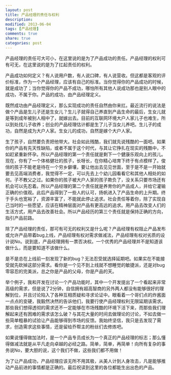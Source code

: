 ```yaml
---
layout: post
title: 产品经理的责任与权利
description: 
modified: 2013-06-04
tags: [产品经理]
comments: true
share: true
categories: post
---
```


产品经理的责任可大可小，在这里说的是为了产品成功的责任。产品经理的权利可有可无，在这里说的是为了扛起责任的权利。

产品成功如何定义？有人说用户数，有人说口碑，有人说营收。但这都是客观的评价标准，作为一个产品经理，应该有自己的标准。当你觉得你的产品成功的时候，就是成功了；当你觉得你的产品不成功，哪怕所有其他人说成功那也是别人眼中的成功，不属于你。产品的成功，由产品经理定义。

既然成功由产品经理定义，那么实现成功的责任自然由你来扛。最近流行的说法是做个产品是生儿子还是生女儿？生儿子就得自己养直到产品生命的最后，生女儿就是等到成年被别人相中了，就嫁出去。目前的互联网环境大户人家儿子也难生，所以到处找儿子收养；创业的产品经理估计都是生了儿子当女儿养吧。生儿子的成功，自然是成为大户人家。生女儿的成功，自然是嫁个大户人家。

生了孩子，自然要负责把他带大。社会如此残酷，我们就先说残酷的一面吧。如果你的产品有先天性缺陷，或者不属于这个时代，与其让它挣扎在现实的残酷中，不如赶紧重新怀孕。所以产品经理的第一个责任就是剩下一个健康乐观向上的孩儿。现在，你有了一个体格健壮的孩子，长呀长，在你精心培育下终于有点模样了。俊俏的孩子不能老是待在一个穷乡僻壤，要让他出去见见世面，至于是不是一开始就要去见高端消费者，我觉得不一定，可以先去上个幼儿园看看它和其他人相处的如何。子不教父之过。如果你的孩子被大户人家的孩子欺负了，没关系只要市场还有机会可以先忍着。所以产品经理的第二个责任就是养育你的产品成人，并给它灌输正确的价值观。此后产品得到了一些人的认可，扬帆进入了产品生命的上升期。终于手头也宽裕了，资源丰富了，不能就此停止追求。社会责任等着你，除了实现自己当时的一些愿望，应该在精神层面对产品有更高远的追求。用产品去改变人们的生活方式，用产品去改善社会。所以产品经历的第三个责任就是保持正确的方向，指引产品前路。

除了产品经理的责任，那可有可无的权利又是什么呢？产品经理有权阻止产品发布或允许产品带着bug上线，产品经理有权对需求做减法，产品经理有权对劣质的设计说No。说到底，产品经理拥有一票否决权。一个优秀的产品经理并不是知道该做什么，而是要知道不该做什么。

是不是总在上线前一刻发现了新的bug？无法忍受就选择延期吧。如果实在不能接受就先砍掉这部分需求。看你是一个见不到上线就不想睡觉的敏捷派，还是对bug零容忍的完美派，总之你是产品的父母，你是产品的天。

举个例子，我和开发在讨论一个产品功能时，其中一个开发提出了一个看起来非常高级的需求，但是说了2分钟，自信拥有超高智商的另外两人都没有能够很好的理解到位，并且讨论陷入了各种互相质疑和寻求论证中。眼看着一个哥们点的炸酱面一点点的变硬，我毅然决然的告诉他们，我要行使产品经理权利无限延期该需求。那些我们想得透彻的需求还不一定能够在市场残酷的环境下活下来，而那些我们理解起来还有困难的需求该怎么破？与其花大量的时间去做理论的讨论，不如去做一些简单粗暴的试验让产品能够得到市场的反馈。我始终坚信，我只是去发现了需求，创造需求这些事情，还是留给乔帮主的粉丝们去修炼吧。

如果说懂得做加法时，是一个产品专员成长为一个真正的产品经理的标志；那么懂得做减法就是从平凡走向卓越的必经之路。简单，简单，再简单！向所有复杂的事务说No，要大胆的说，这个我们不做，这些我们都不用做！

为了让产品成功，产品经理应该无所不用其极，从美人计到人身攻击，凡是能够推动产品前进的事情都是正确的。最后祝读到这里的各位都能生出出色的产品。